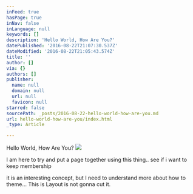 ```yaml
---
inFeed: true
hasPage: true
inNav: false
inLanguage: null
keywords: []
description: 'Hello World, How Are You?'
datePublished: '2016-08-22T21:07:30.537Z'
dateModified: '2016-08-22T21:05:43.574Z'
title: ''
author: []
via: {}
authors: []
publisher:
  name: null
  domain: null
  url: null
  favicon: null
starred: false
sourcePath: _posts/2016-08-22-hello-world-how-are-you.md
url: hello-world-how-are-you/index.html
_type: Article

---
```

Hello World, How Are You?
![](https://the-grid-user-content.s3-us-west-2.amazonaws.com/ee9707f6-8170-4084-9e22-7ef8c432b525.jpg)

I am here to try and put a page together using this thing.. see if i want to keep membership

it is an interesting concept, but I need to understand more about how to theme... This is Layout is not gonna cut it.